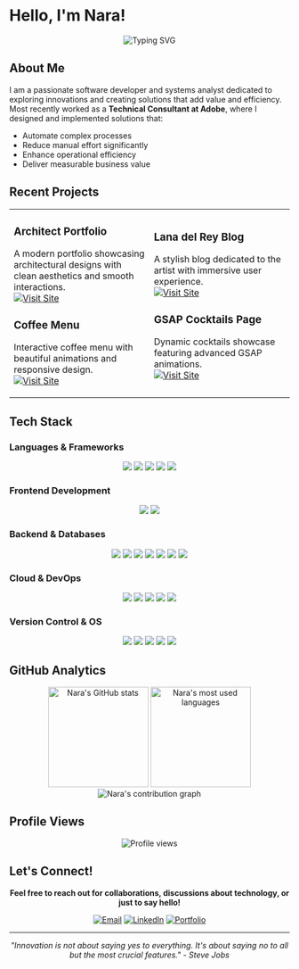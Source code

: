 # Hello, I'm Nara!

<div align="center">
  <img src="https://readme-typing-svg.herokuapp.com?font=Fira+Code&size=22&pause=1000&color=B49BFF&center=true&vCenter=true&width=435&lines=Software+Developer;Systems+Analyst;Innovation+Explorer;Solution+Creator" alt="Typing SVG" />
</div>

## About Me

I am a passionate software developer and systems analyst dedicated to exploring innovations and creating solutions that add value and efficiency. Most recently worked as a **Technical Consultant at Adobe**, where I designed and implemented solutions that:

- Automate complex processes
- Reduce manual effort significantly  
- Enhance operational efficiency
- Deliver measurable business value

## Recent Projects

<table>
<tr>
<td width="50%">

### **Architect Portfolio**
A modern portfolio showcasing architectural designs with clean aesthetics and smooth interactions.<br>
[![Visit Site](https://img.shields.io/badge/Visit-Site-000000?style=for-the-badge)](https://bit.ly/4nEeB3m)

### **Coffee Menu**
Interactive coffee menu with beautiful animations and responsive design.<br>
[![Visit Site](https://img.shields.io/badge/Visit-Site-000000?style=for-the-badge)](https://bit.ly/40RnzQL)

</td>
<td width="50%">

### **Lana del Rey Blog**
A stylish blog dedicated to the artist with immersive user experience.<br>
[![Visit Site](https://img.shields.io/badge/Visit-Site-000000?style=for-the-badge)](https://lanadelreyblog.vercel.app)

### **GSAP Cocktails Page**
Dynamic cocktails showcase featuring advanced GSAP animations.<br>
[![Visit Site](https://img.shields.io/badge/Visit-Site-000000?style=for-the-badge)](https://cocktails-opal.vercel.app)

</td>
</tr>
</table>

## Tech Stack

### **Languages & Frameworks**
<div align="center">
  <img src="https://img.shields.io/badge/JavaScript-000000?style=for-the-badge&logo=javascript&logoColor=white" />
  <img src="https://img.shields.io/badge/TypeScript-000000?style=for-the-badge&logo=typescript&logoColor=white" />
  <img src="https://img.shields.io/badge/Python-000000?style=for-the-badge&logo=python&logoColor=white" />
  <img src="https://img.shields.io/badge/Java-000000?style=for-the-badge&logo=java&logoColor=white" />
  <img src="https://img.shields.io/badge/C%23-000000?style=for-the-badge&logo=c-sharp&logoColor=white" />
</div>

### **Frontend Development**
<div align="center">
  <img src="https://img.shields.io/badge/React-000000?style=for-the-badge&logo=react&logoColor=white" />
  <img src="https://img.shields.io/badge/Tailwind_CSS-000000?style=for-the-badge&logo=tailwind-css&logoColor=white" />
</div>

### **Backend & Databases**
<div align="center">
  <img src="https://img.shields.io/badge/Node.js-000000?style=for-the-badge&logo=node.js&logoColor=white" />
  <img src="https://img.shields.io/badge/.NET-000000?style=for-the-badge&logo=.net&logoColor=white" />
  <img src="https://img.shields.io/badge/MySQL-000000?style=for-the-badge&logo=mysql&logoColor=white" />
  <img src="https://img.shields.io/badge/PostgreSQL-000000?style=for-the-badge&logo=postgresql&logoColor=white" />
  <img src="https://img.shields.io/badge/MongoDB-000000?style=for-the-badge&logo=mongodb&logoColor=white" />
  <img src="https://img.shields.io/badge/SQLite-000000?style=for-the-badge&logo=sqlite&logoColor=white" />
  <img src="https://img.shields.io/badge/Microsoft_SQL_Server-000000?style=for-the-badge&logo=microsoft-sql-server&logoColor=white" />
</div>

### **Cloud & DevOps**
<div align="center">
  <img src="https://img.shields.io/badge/Amazon_AWS-000000?style=for-the-badge&logo=amazon-aws&logoColor=white" />
  <img src="https://img.shields.io/badge/Google_Cloud-000000?style=for-the-badge&logo=google-cloud&logoColor=white" />
  <img src="https://img.shields.io/badge/Docker-000000?style=for-the-badge&logo=docker&logoColor=white" />
  <img src="https://img.shields.io/badge/Terraform-000000?style=for-the-badge&logo=terraform&logoColor=white" />
  <img src="https://img.shields.io/badge/Puppet-000000?style=for-the-badge&logo=puppet&logoColor=white" />
</div>

### **Version Control & OS**
<div align="center">
  <img src="https://img.shields.io/badge/Git-000000?style=for-the-badge&logo=git&logoColor=white" />
  <img src="https://img.shields.io/badge/GitHub-000000?style=for-the-badge&logo=github&logoColor=white" />
  <img src="https://img.shields.io/badge/GitLab-000000?style=for-the-badge&logo=gitlab&logoColor=white" />
  <img src="https://img.shields.io/badge/Linux-000000?style=for-the-badge&logo=linux&logoColor=white" />
  <img src="https://img.shields.io/badge/Windows-000000?style=for-the-badge&logo=windows&logoColor=white" />
</div>

## GitHub Analytics

<div align="center">
  <img height="180em" src="https://github-readme-stats.vercel.app/api?username=naraThais&show_icons=true&count_private=true&hide_border=true&title_color=9F78F1&icon_color=B49BFF&text_color=ffffff&bg_color=0d1117" alt="Nara's GitHub stats"/>
  <img height="180em" src="https://github-readme-stats.vercel.app/api/top-langs/?username=naraThais&layout=compact&hide_border=true&title_color=9F78F1&text_color=B49BFF&bg_color=0d1117" alt="Nara's most used languages"/>
</div>

<div align="center">
  <img src="https://github-readme-activity-graph.vercel.app/graph?username=naraThais&bg_color=0d1117&color=9F78F1&line=B49BFF&point=ffffff&area=true&hide_border=true" alt="Nara's contribution graph" />
</div>

## Profile Views

<div align="center">
  <img src="https://komarev.com/ghpvc/?username=naraThais&color=000000&style=for-the-badge&label=Profile+Views" alt="Profile views" />
</div>

## Let's Connect!

<div align="center">
  
  **Feel free to reach out for collaborations, discussions about technology, or just to say hello!**
  
  [![Email](https://img.shields.io/badge/Email-000000?style=for-the-badge&logo=gmail&logoColor=white)](mailto:your.email@example.com)
  [![LinkedIn](https://img.shields.io/badge/LinkedIn-000000?style=for-the-badge&logo=linkedin&logoColor=white)](https://linkedin.com/in/yourprofile)
  [![Portfolio](https://img.shields.io/badge/Portfolio-000000?style=for-the-badge&logo=github&logoColor=white)](https://yourportfolio.com)
  
</div>

---

<div align="center">
  <i>"Innovation is not about saying yes to everything. It's about saying no to all but the most crucial features." - Steve Jobs</i>
</div>
